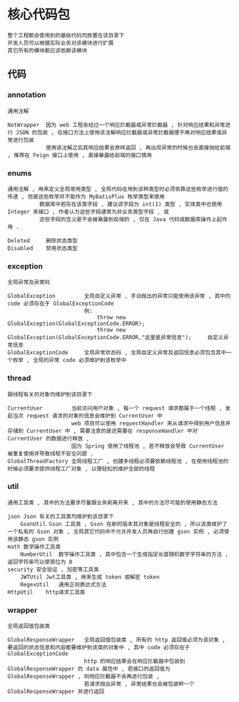 # 核心代码包

    整个工程都会使用到的基础代码均放置在该目录下 
    开发人员可以根据实际业务对该模块进行扩展
    其它所有的模块都应该依赖该模块
    
## 代码

### annotation

    通用注解

    NotWrapper  因为 web 工程会经过一个响应拦截器或异常拦截器 , 针对响应结果和异常进行 JSON 的包装 , 在接口方法上使用该注解响应拦截器或异常拦截器便不再对响应结果或异常进行包装
                使用该注解之后其响应结果会原样返回 , 再出现异常的时候也会直接抛给前端 , 推荐在 Feign 接口上使用 , 直接暴露给前端的接口慎用

### enums

    通用注解 , 用来定义全局常用类型 , 全局代码在用到该种类型时必须依靠这些枚举进行值的传递 , 但是这些枚举并不能作为 MyBatisPlus 枚举类型来使用
              数据库中若存在该类字段 , 建议该字段为 int(1) 类型 , 实体类中也使用 Integer 来接口 , 作者认为这些字段通常为非业务类型字段 , 或
              这些字段的含义是不会被暴露到前端的 , 仅在 Java 代码或数据库操作上起作用 . 
    
    Deleted     删除状态类型
    Disabled    禁用状态类型

### exception

    全局异常及异常码
    
    GlobalException         全局自定义异常 , 手动抛出的异常只能使用该异常 , 其中的 code 必须存在于 GlobalExceptionCode
                            例:
                                throw new GlobalException(GlobalExceptionCode.ERROR);
                                throw new GlobalException(GlobalExceptionCode.ERROR,"这里是异常信息");     自定义异常信息
    GlobalExceptionCode     全局异常状态码 , 全局自定义异常及返回信息必须包含其中一个枚举 , 全局的异常 code 必须维护到该枚举中


### thread
    
    跟线程有关的对象均维护到该目录下
    
    CurrentUser         当前访问用户对象 , 每一个 request 请求都属于一个线程 , 发起当次 request 请求的对象的信息会维护到 CurrentUser 中
                        web 项目可以使用 requestHandler 来从请求中得到用户信息并存储到 CurrentUser 中 , 需要注意的是还需要在 responseHandler 中对 CurrentUser 的数据进行释放 , 
                        因为 Spring 使用了线程池 , 若不释放会导致 CurrentUser 被重复使用并导致线程不安全问题 . 
    GlobalThreadFactory 全局线程工厂 , 创建多线程必须要依赖线程池 , 在使用线程池的时候必须要求提供线程工厂对象 , 以便轻松的维护全部的线程

### util
    
    通用工具类 , 其中的方法要求尽量跟业务剥离开来 , 其中的方法尽可能的使用静态方法

    json Json 有关的工具类均维护到该目录下
        GsonUtil Gson 工具类 , Gson 在新的版本其对象是线程安全的 , 所以该类维护了一个私有的 Gson 对象 , 全局其它代码中不允许开发人员再自行创建 gson 实例 , 必须使用该静态 gson 实例
    math 数学操作工具类
        NumberUtil  数字操作工具类 , 其中包含一个生成指定长度随机数字字符串的方法 , 返回字符串可以使首位为 0 
    security 安全验证 , 加密等工具类
        JWTUtil Jwt工具类 , 用来生成 token 或解密 token 
        RegexUtil   通用正则表达式方法
    HttpUtil    http请求工具类

### wrapper

    全局返回值包装类

    GlobalResponseWrapper   全局返回值包装类 , 所有的 http 返回值必须为该对象 , 要返回的状态信息和内容都要维护到该类的对象中 , 其中 code 必须存在于 GlobalExceptionCode
                            http 的响应结果会在响应拦截器中包装到 GlobalResponseWrapper 的 data 属性中 , 若接口的返回值为 GlobalResponseWrapper , 则响应拦截器不会再进行包装 , 
                            若请求抛出异常 , 异常结果也会被包装秤一个 GlobalResponseWrapper 并进行返回
                            
                            

